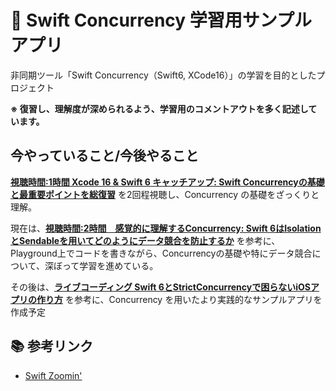 # 📱 Swift Concurrency 学習用サンプルアプリ

非同期ツール「Swift Concurrency（Swift6, XCode16）」の学習を目的としたプロジェクト

**※ 復習し、理解度が深められるよう、学習用のコメントアウトを多く記述しています。**

## 今やっていること/今後やること
**[視聴時間:1時間 Xcode 16 & Swift 6 キャッチアップ: Swift Concurrencyの基礎と最重要ポイントを総復習](https://www.youtube.com/watch?v=jJgEtjx8KHY&t=3966s)** を2回程視聴し、Concurrency の基礎をざっくりと理解。

現在は、**[視聴時間:2時間　感覚的に理解するConcurrency: Swift 6はIsolationとSendableを用いてどのようにデータ競合を防止するか](https://www.youtube.com/watch?v=AUcn2y2jjNs&t=253s)** を参考に、Playground上でコードを書きながら、Concurrencyの基礎や特にデータ競合について、深ぼって学習を進めている。

その後は、**[ライブコーディング Swift 6とStrictConcurrencyで困らないiOSアプリの作り方](https://www.youtube.com/watch?v=lu0Ge0td1Kg&t=906s)** を参考に、Concurrency を用いたより実践的なサンプルアプリを作成予定

## 📚 参考リンク

- [Swift Zoomin'](https://www.youtube.com/@swiftzoomin)
